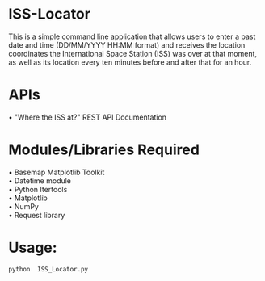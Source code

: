 # ISS-Locator

This is a simple command line application that allows users to enter a past date and time (DD/MM/YYYY HH:MM format) and
receives the location coordinates the International Space Station (ISS) was over at that moment, as well as its location every ten minutes before
and after that for an hour.

# APIs
•	"Where the ISS at?" REST API Documentation

# Modules/Libraries Required
•	Basemap Matplotlib Toolkit\
•	Datetime module\
•	Python Itertools\
•	Matplotlib\
•	NumPy\
•	Request library

# Usage:
```python
python  ISS_Locator.py 

